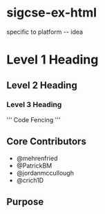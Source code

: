 # sigcse-ex-html
specific to platform -- idea 

# Level 1 Heading
## Level 2 Heading
### Level 3 Heading

'''
Code Fencing
'''

## Core Contributors

* @mehrenfried
* @PatrickBM
* @jordanmccullough
* @crich1D
## Purpose

